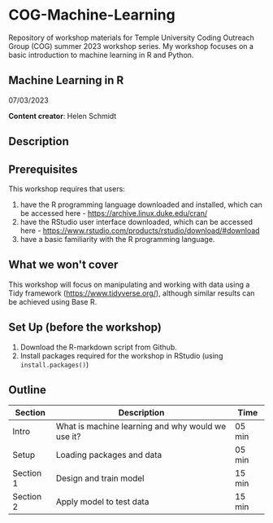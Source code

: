 # COG-Machine-Learning
Repository of workshop materials for Temple University Coding Outreach Group (COG) summer 2023 workshop series. My workshop focuses on a basic introduction to machine learning in R and Python.


## Machine Learning in R
07/03/2023

**Content creator**: Helen Schmidt

## Description

## Prerequisites
This workshop requires that users:
1. have the R programming language downloaded and installed, which can be accessed here - https://archive.linux.duke.edu/cran/
2. have the RStudio user interface downloaded, which can be accessed here - https://www.rstudio.com/products/rstudio/download/#download
3. have a basic familiarity with the R programming language.

## What we won't cover
This workshop will focus on manipulating and working with data using a Tidy framework (https://www.tidyverse.org/), although similar results can be achieved using Base R. 

## Set Up (before the workshop)
1. Download the R-markdown script from Github.
2. Install packages required for the workshop in RStudio (using `install.packages()`)

## Outline
| Section | Description | Time |
| --- | --- | --- |
| Intro | What is machine learning and why would we use it? | 05 min |
| Setup | Loading packages and data | 05 min |
| Section 1 | Design and train model | 15 min |
| Section 2 | Apply model to test data | 15 min |
